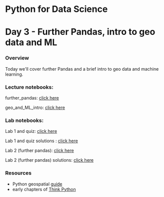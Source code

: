 
# Python for Data Science
# Day 3 - Further Pandas, intro to geo data and ML
### Overview
Today we'll cover further Pandas and a brief intro to geo data and machine learning.

### Lecture notebooks:

further_pandas: [click here](https://colab.research.google.com/github/worldbank/Python-for-Data-Science/blob/master/June_2021_ETEC/day_3/1_further_pandas.ipynb)

geo_and_ML_intro: [click here](https://colab.research.google.com/github/worldbank/Python-for-Data-Science/blob/master/June_2021_ETEC/day_3/ML_intro.ipynb)

### Lab notebooks:

Lab 1 and quiz: [click here](https://colab.research.google.com/github/worldbank/Python-for-Data-Science/blob/master/June_2021_ETEC/day_3/Day_3_Lab_1_and_quiz.ipynb)

Lab 1 and quiz solutions : [click here](https://colab.research.google.com/github/worldbank/Python-for-Data-Science/blob/master/June_2021_ETEC/day_3/Day_3_Lab_1_and_quiz_solutions.ipynb)

Lab 2 (further pandas): [click here](https://colab.research.google.com/github/worldbank/Python-for-Data-Science/blob/master/June_2021_ETEC/day_3/Day_3_Lab_2_further_pandas.ipynb)

Lab 2 (further pandas) solutions: [click here](https://colab.research.google.com/github/worldbank/Python-for-Data-Science/blob/master/June_2021_ETEC/day_3/Day3_Lab_2_further_pandas_solutions.ipynb)

### Resources
* Python geospatial [guide](https://autogis-site.readthedocs.io/en/stable/index.html)
* early chapters of [Think Python](http://greenteapress.com/thinkpython2/thinkpython2.pdf)
